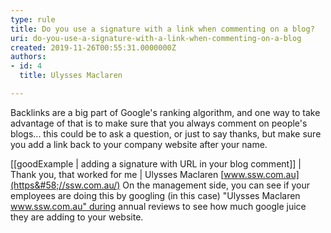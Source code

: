 ```yaml
---
type: rule
title: Do you use a signature with a link when commenting on a blog?
uri: do-you-use-a-signature-with-a-link-when-commenting-on-a-blog
created: 2019-11-26T00:55:31.0000000Z
authors:
- id: 4
  title: Ulysses Maclaren

---
```


Backlinks are a big part of Google's ranking algorithm, and one way to take advantage of that is to make sure that you always comment on people's blogs... this could be to ask a question, or just to say thanks, but make sure you add a link back to your company website after your name.

[[goodExample | adding a signature with URL in your blog comment]]
|  Thank you, that worked for me
| Ulysses Maclaren        [www.ssw.com.au](https&#58;//ssw.com.au/)
On the management side, you can see if your employees are doing this by googling (in this case) "Ulysses Maclaren www.ssw.com.au" during annual reviews to see how much google juice they are adding to your website.
